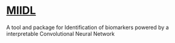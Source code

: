 # [MIIDL](https://chunribu.github.io/miidl)
A tool and package for Identification of biomarkers powered by a interpretable Convolutional Neural Network
